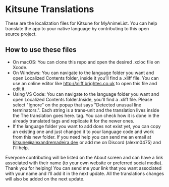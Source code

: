 # Kitsune Translations
These are the localization files for Kitsune for MyAnimeList. You can help translate the app to your native language by contributing to this open source project.

## How to use these files
- On macOS: You can clone this repo and open the desired .xcloc file on Xcode.
- On Windows: You can navigate to the language folder you want and open Localized Contents folder, inside it you'll find a .xliff file. You can use an online editor like http://xliff.brightec.co.uk to open this file and edit it.
- Using VS Code: You can navigate to the language folder you want and open Localized Contents folder.Inside, you'll find a .xliff file. Please select "Ignore" on the popup that says "Detected unusual line terminators.". Each string is a trans-unit and the translation lives inside the  <target state="translated">The translation goes here.</target> tag. You can check how it is done in the already translated tags and replicate it for the newer ones.
- If the language folder you want to add does not exist yet, you can copy an existing one and just changed it to your language code and work from this new folder. If you need help you can send me an email at <a href = "mailto: kitsune@alexandremadeira.dev"> kitsune@alexandremadeira.dev</a> or add me on Discord (alexm0475) and I'll help.

Everyone contributing will be listed on the About screen and can have a link associated with their name (to your own website or preferred social media). Thank you for helping!
You can send me your link that you want associated with your name and I'll add it in the next update. All the translations changes will also be added on the next update.

